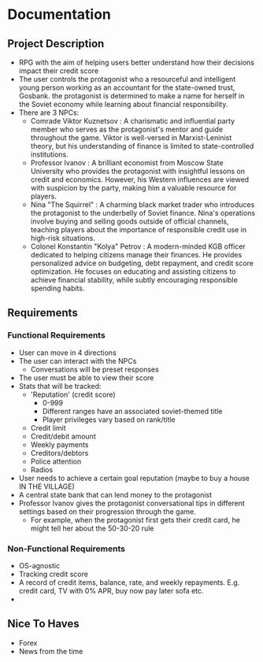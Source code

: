 # Documentation

## Project Description
-	RPG with the aim of helping users better understand how their decisions impact their credit score
-   The user controls the protagonist who a resourceful and intelligent young person working as an accountant for the state-owned trust, Gosbank. the protagonist is determined to make a name for herself in the Soviet economy while learning about financial responsibility.
-   There are 3 NPCs: 
    -   Comrade Viktor Kuznetsov : A charismatic and influential party member who serves as the protagonist's mentor and guide throughout the game. Viktor is well-versed in Marxist-Leninist theory, but his understanding of finance is limited to state-controlled institutions.
    -   Professor Ivanov : A brilliant economist from Moscow State University who provides the protagonist with insightful lessons on credit and economics. However, his Western influences are viewed with suspicion by the party, making him a valuable resource for players.
    -   Nina "The Squirrel" : A charming black market trader who introduces the protagonist to the underbelly of Soviet finance. Nina's operations involve buying and selling goods outside of official channels, teaching players about the importance of responsible credit use in high-risk situations.
    -  Colonel Konstantin "Kolya" Petrov : A modern-minded KGB officer dedicated to helping citizens manage their finances. He provides personalized advice on budgeting, debt repayment, and credit score optimization. He focuses on educating and assisting citizens to achieve financial stability, while subtly encouraging responsible spending habits. 

## Requirements
### Functional Requirements
-   User can move in 4 directions
-   The user can interact with the NPCs
    -   Conversations will be preset responses
- The user must be able to view their score
- Stats that will be tracked:
    -   'Reputation' (credit score)
        -   0-999
        -   Different ranges have an associated soviet-themed title
        -   Player privileges vary based on rank/title
    -   Credit limit
    -   Credit/debit amount
    -   Weekly payments
    -   Creditors/debtors
    -   Police attention
    -   Radios
-   User needs to achieve a certain goal reputation (maybe to buy a house IN THE VILLAGE)
-   A central state bank that can lend money to the protagonist
-   Professor Ivanov gives the protagonist conversational tips in different settings based on their progression through the game.
    -   For example, when the protagonist first gets their credit card, he might tell her about the 50-30-20 rule


### Non-Functional Requirements
-   OS-agnostic
-   Tracking credit score
-   A record of credit items, balance, rate, and weekly repayments. E.g. credit card, TV with 0% APR, buy now pay later sofa etc.
-   

## Nice To Haves
-   Forex
-   News from the time